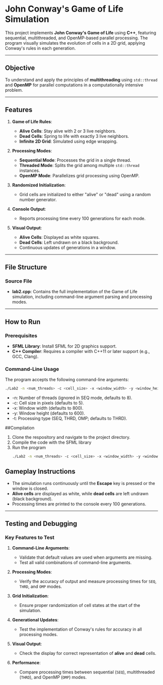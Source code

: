 # John Conway's Game of Life Simulation

This project implements **John Conway's Game of Life** using **C++**, featuring sequential, multithreaded, and OpenMP-based parallel processing. The program visually simulates the evolution of cells in a 2D grid, applying Conway's rules in each generation.

---

## Objective

To understand and apply the principles of **multithreading** using `std::thread` and **OpenMP** for parallel computations in a computationally intensive problem.

---

## Features

1. **Game of Life Rules**:
   - **Alive Cells**: Stay alive with 2 or 3 live neighbors.
   - **Dead Cells**: Spring to life with exactly 3 live neighbors.
   - **Infinite 2D Grid**: Simulated using edge wrapping.

2. **Processing Modes**:
   - **Sequential Mode**: Processes the grid in a single thread.
   - **Threaded Mode**: Splits the grid among multiple `std::thread` instances.
   - **OpenMP Mode**: Parallelizes grid processing using OpenMP.

3. **Randomized Initialization**:
   - Grid cells are initialized to either "alive" or "dead" using a random number generator.

4. **Console Output**:
   - Reports processing time every 100 generations for each mode.

5. **Visual Output**:
   - **Alive Cells**: Displayed as white squares.
   - **Dead Cells**: Left undrawn on a black background.
   - Continuous updates of generations in a window.

---

## File Structure

### Source File

- **lab2.cpp**: Contains the full implementation of the Game of Life simulation, including command-line argument parsing and processing modes.

---

## How to Run

### Prerequisites

- **SFML Library**: Install SFML for 2D graphics support.
- **C++ Compiler**: Requires a compiler with C++11 or later support (e.g., GCC, Clang).

### Command-Line Usage

The program accepts the following command-line arguments:

```bash
./Lab2 -n <num_threads> -c <cell_size> -x <window_width> -y <window_height> -t <processing_type>
```
- -n: Number of threads (ignored in SEQ mode, defaults to 8).
- -c: Cell size in pixels (defaults to 5).
- -x: Window width (defaults to 800).
- -y: Window height (defaults to 600).
- -t: Processing type (SEQ, THRD, OMP; defaults to THRD).

##Compilation
1. Clone the respository and navigate to the project directory.
2. Compile the code with the SFML library
3. Run the program
   ```bash
   ./Lab2 -n <num_threads> -c <cell_size> -x <window_width> -y <window_height> -t <processing_type>
   ```
## Gameplay Instructions

- The simulation runs continuously until the **Escape** key is pressed or the window is closed.
- **Alive cells** are displayed as white, while **dead cells** are left undrawn (black background).
- Processing times are printed to the console every 100 generations.

---

## Testing and Debugging

### Key Features to Test

1. **Command-Line Arguments**:
   - Validate that default values are used when arguments are missing.
   - Test all valid combinations of command-line arguments.

2. **Processing Modes**:
   - Verify the accuracy of output and measure processing times for `SEQ`, `THRD`, and `OMP` modes.

3. **Grid Initialization**:
   - Ensure proper randomization of cell states at the start of the simulation.

4. **Generational Updates**:
   - Test the implementation of Conway's rules for accuracy in all processing modes.

5. **Visual Output**:
   - Check the display for correct representation of **alive** and **dead** cells.

6. **Performance**:
   - Compare processing times between sequential (`SEQ`), multithreaded (`THRD`), and OpenMP (`OMP`) modes.

